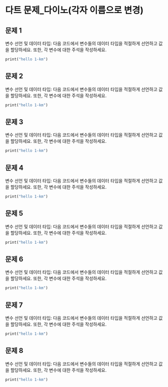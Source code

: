 # 다트 문제_다이노(각자 이름으로 변경)

## 문제 1
변수 선언 및 데이터 타입: 다음 코드에서 변수들의 데이터 타입을 적절하게 선언하고 값을 할당하세요. 또한, 각 변수에 대한 주석을 작성하세요.

```dart
print("hello 1-km")
```

## 문제 2
변수 선언 및 데이터 타입: 다음 코드에서 변수들의 데이터 타입을 적절하게 선언하고 값을 할당하세요. 또한, 각 변수에 대한 주석을 작성하세요.

```dart
print("hello 1-km")
```

## 문제 3
변수 선언 및 데이터 타입: 다음 코드에서 변수들의 데이터 타입을 적절하게 선언하고 값을 할당하세요. 또한, 각 변수에 대한 주석을 작성하세요.

```dart
print("hello 1-km")
```

## 문제 4
변수 선언 및 데이터 타입: 다음 코드에서 변수들의 데이터 타입을 적절하게 선언하고 값을 할당하세요. 또한, 각 변수에 대한 주석을 작성하세요.

```dart
print("hello 1-km")
```

## 문제 5
변수 선언 및 데이터 타입: 다음 코드에서 변수들의 데이터 타입을 적절하게 선언하고 값을 할당하세요. 또한, 각 변수에 대한 주석을 작성하세요.

```dart
print("hello 1-km")
```

## 문제 6
변수 선언 및 데이터 타입: 다음 코드에서 변수들의 데이터 타입을 적절하게 선언하고 값을 할당하세요. 또한, 각 변수에 대한 주석을 작성하세요.

```dart
print("hello 1-km")
```

## 문제 7
변수 선언 및 데이터 타입: 다음 코드에서 변수들의 데이터 타입을 적절하게 선언하고 값을 할당하세요. 또한, 각 변수에 대한 주석을 작성하세요.

```dart
print("hello 1-km")
```

## 문제 8
변수 선언 및 데이터 타입: 다음 코드에서 변수들의 데이터 타입을 적절하게 선언하고 값을 할당하세요. 또한, 각 변수에 대한 주석을 작성하세요.

```dart
print("hello 1-km")
```
